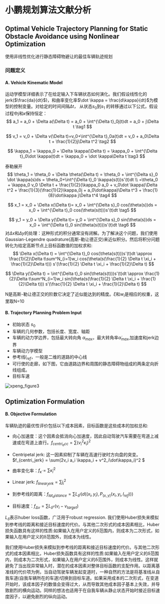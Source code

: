 # 小鹏规划算法文献分析

## Optimal Vehicle Trajectory Planning for Static Obstacle Avoidance using Nonlinear Optimization

使用非线性优化进行静态障碍物避让的最佳车辆轨迹规划

### 问题定义

#### A. Vehicle Kinematic  Model

运动学模型详细表示了在给定输入下车辆状态如何演化。我们假设线性化的jerk($\frac{da}{dt}$)，和曲率变化率$\dot \kappa = \frac{d\kappa}{dt}$为模型的控制变量。对给定的时间间隔$\Delta t$， 从状态$s_0$到$s_1$ 的转移通过以下公式，假设过程中$j$和$\dot \kappa$保持恒定：
$$
a_1 = a_0 + \Delta a(\Delta t) = a_0 + \int^{\Delta t}_0j(t)dt = a_0 + j\Delta t \tag1
$$

$$
v_1 = v_0 + \Delta v(\Delta t)=v_0+\int^{\Delta t}_0a(t)dt = v_0 + a_0\Delta t + \frac{1}{2}j\Delta t^2 \tag2
$$

$$
\kappa_1 = \kappa_0 + \Delta \kappa(\Delta t) = \kappa_0 + \int^{\Delta t}_0\dot \kappa(t)dt = \kappa_0 + \dot \kappa\Delta t \tag3
$$

泰勒展开
$$
\theta_1 = \theta_0 + \Delta \theta(\Delta t) = \theta_0 + \int^{\Delta s}_0 \dot \kappa(s)ds = \theta_0+\int^{\Delta t}_0 \kappa(s(t))s'(t)dt \\
=\theta_0 + \kappa_0 v_0 \Delta t + \frac{1}{2}(\kappa_0 a_0 + v_0\dot \kappa)\Delta t^2 + \frac{1}{3}(\frac{1}{2}\kappa_0j + a_0\dot\kappa)\Delta t^3 + \frac{1}{8}\dot\kappa j\Delta t^4 \tag4
$$

$$
x_1 = x_0 + \Delta x(\Delta t)= x_0 + \int^{\Delta s}_0 cos(\theta(s))ds = x_0 + \int^{\Delta t}_0 cos(\theta(s(t)))s'(t)dt \tag5
$$


$$
y_1 = y_0 + \Delta y(\Delta t)= y_0 + \int^{\Delta s}_0 sin(\theta(s))ds = x_0 + \int^{\Delta t}_0 sin(\theta(s(t)))s'(t)dt \tag6
$$
对$\Delta x$和$\Delta y$的处理：这种形式的积分通常没有闭解。为了解决这个问题，我们使用Gaussian-Legendre quadrature(高斯-勒让德正交)来近似积分。然后将积分问题转化为给定高斯节点上目标函数值的加权求和:
$$
\Delta x(\Delta t) = \int^{\Delta t}_0 cos(\theta(s(t)))s'(t)dt \approx \frac{1}{2}\Delta t\sum^N_{i=1}w_i cos(\theta(s(\frac{1}{2} \Delta t \xi_i + \frac{1}{2}\Delta t))) s'(\frac{1}{2} \Delta t \xi_i + \frac{1}{2}\Delta t)
$$

$$
\Delta y(\Delta t) = \int^{\Delta t}_0 sin(\theta(s(t)))s'(t)dt \approx \frac{1}{2}\Delta t\sum^N_{i=1}w_i sin(\theta(s(\frac{1}{2} \Delta t \xi_i + \frac{1}{2}\Delta t))) s'(\frac{1}{2} \Delta t \xi_i + \frac{1}{2}\Delta t)
$$

N是高斯-勒让德正交的阶数它决定了近似能达到的精度。$\xi$和$w_i$是相应的权重，这里取N=10

#### B. Trajectory Planning Problem Input

- 初始状态 $s_0$
- 车辆的几何参数，包括长度、宽度、轴距
- 车辆的动力学边界，包括最大转向角 $\alpha_{max}$，最大转角率$\dot\alpha_{max}$,加速度和jerk边界
- 车辆动力学模型
- 参考线$l_{ref}$，一般是二维的道路的中心线
- 可行使的走廊，如下图，它由道路边界和周围的静态障碍物组成的两条定向折线组成。
- 目标车速

![xpeng_figure3](E:\PnC\pnc_research\elements\xpeng_figure3.PNG)

## Optimization Formulation

#### B. Objective Formulation

车辆轨迹的最优性评价包括以下成本因素，目标函数是这些成本的加权总和:

- 向心加速度：这个因素会抵消向心加速度，因此自动驾驶汽车需要在弯道上减速或在弯道上直行。$f_{centri_acc} = \sum (v^2_i\kappa_i)^2$
- Centripetal jerk: 这一因素抑制了车辆在高速行驶时方向盘的突变。$f_{centri_jerk} = \sum(2v_i a_i \kappa_i + v^2_i\dot\kappa_i)^2 $
- 曲率变化率：$f_\dot\kappa = \sum\dot\kappa^2_i$
- Linear jerk: $f_{linear_jerk} = \sum j^2_i$
- 到参考线的距离：$f_{lat_distance}=\sum L_{\delta^l}(d((x_i,y_i),P_{(x,y)}(x_i,y_i,l_{ref})))$

- 目标速度：$f_{\Delta v}= \sum L_{\delta^v}(v_i-v_{target})$

$L_\delta$表示huber loss函数，广泛用于robust regression. 我们使用Huber损失来模拟到参考线的距离和接近目标速度的代价。与其他二次形式的成本因素相比，Huber损失函数具有这样的性质:如果输入在用户定义的δ范围内，则成本为二次形式，如果输入在用户定义的δ范围外，则成本为线性。

我们使用Huber损失来模拟到参考线的距离和接近目标速度的代价。与其他二次形式的成本因素相比，Huber损失函数具有这样的性质:如果输入在用户定义的δ范围内，则成本为二次形式，如果输入在用户定义的δ范围外，则成本为线性。这样就避免了当出现异常输入时，潜在的成本因素对整体目标函数的支配作用。以距离基准线的代价项为例，当自动驾驶车辆发起变道时，一种自然的方法是将基准线从自我车道(自我车辆所在的车道)切换到目标车道。如果采用成本的二次形式，在变道开始时，该成本因子的数值会变得过大，从而导致其他成本因子基本上失效，并导致剧烈的横向运动。同样的想法也适用于在自我车辆从静止状态开始时接近目标速度因子，以避免剧烈的纵向运动。



